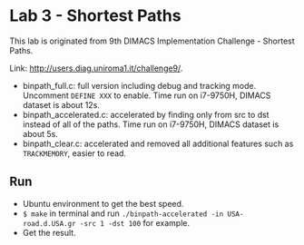 # Lab 3 - Shortest Paths
This lab is originated from 9th DIMACS Implementation Challenge - Shortest Paths. 

Link: http://users.diag.uniroma1.it/challenge9/.

* binpath_full.c: full version including debug and tracking mode. Uncomment `DEFINE XXX` to enable. Time run on i7-9750H, DIMACS dataset is about 12s.
* binpath_accelerated.c: accelerated by finding only from src to dst instead of all of the paths. Time run on i7-9750H, DIMACS dataset is about 5s.
* binpath_clear.c: accelerated and removed all additional features such as `TRACKMEMORY`, easier to read.
## Run 
* Ubuntu environment to get the best speed.
* `$ make` in terminal and run `./binpath-accelerated -in USA-road.d.USA.gr -src 1 -dst 100` for example.
* Get the result.